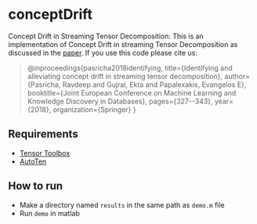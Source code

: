 # conceptDrift
Concept Drift in Streaming Tensor Decomposition: This is an implementation of Concept Drift in streaming Tensor Decomposition as discussed in the [paper](https://link.springer.com/chapter/10.1007/978-3-030-10928-8_20).
If you use this code please cite us:
> @inproceedings{pasricha2018identifying,
  title={Identifying and alleviating concept drift in streaming tensor decomposition},
  author={Pasricha, Ravdeep and Gujral, Ekta and Papalexakis, Evangelos E},
  booktitle={Joint European Conference on Machine Learning and Knowledge Discovery in Databases},
  pages={327--343},
  year={2018},
  organization={Springer}
}

## Requirements

* [Tensor Toolbox](http://www.sandia.gov/~tgkolda/TensorToolbox/index-2.6.html)
* [AutoTen](https://epubs.siam.org/doi/abs/10.1137/1.9781611974348.80)

## How to run

* Make a directory named `results` in the same path as `demo.m` file
* Run `demo` in matlab


